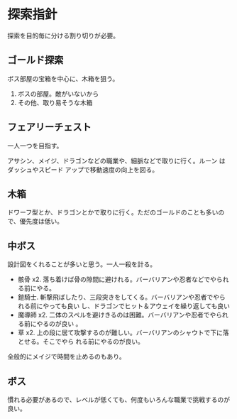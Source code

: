 # 探索指針 

探索を目的毎に分ける割り切りが必要。

## ゴールド探索

ボス部屋の宝箱を中心に、木箱を狙う。

1. ボスの部屋。敵がいないから
2. その他、取り易そうな木箱

## フェアリーチェスト

一人一つを目指す。

アサシン、メイジ、ドラゴンなどの職業や、細脈などで取りに行く。ルーン はダッシュやスピード
アップで移動速度の向上を図る。

## 木箱

ドワーフ型とか、ドラゴンとかで取りに行く。ただのゴールドのことも多いので、優先度は低い。

## 中ボス

設計図をくれることが多いと思う。一人一殺を計る。

* 骸骨 x2. 落ち着けば骨の隙間に避けれる。バーバリアンや忍者などでやられる前にやる。
* 鎧騎士. 斬撃飛ばしたり、三段突きをしてくる。バーバリアンや忍者でやられる前にやっても良い
	し、ドラゴンでヒット＆アウェイを繰り返しても良い
* 魔導師 x2. 二体のスペルを避けきるのは困難。バーバリアンや忍者でやられる前にやるのが良い
	。
* 草 x2. 上の段に居て攻撃するのが難しい。バーバリアンのシャウトで下に落とせる。そこでやら
	れる前にやるのが良い。

全般的にメイジで時間を止めるのもあり。

## ボス

慣れる必要があるので、レベルが低くても、何度もいろんな職業で挑戦するのが良い。

<!-- vim: set tw=90 filetype=markdown : -->

